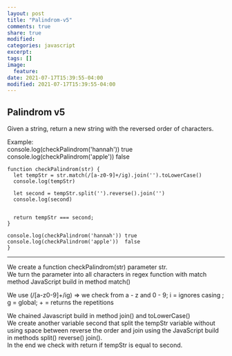 ```yaml
---
layout: post
title: "Palindrom-v5"
comments: true
share: true
modified:
categories: javascript
excerpt:
tags: []
image:
  feature:
date: 2021-07-17T15:39:55-04:00
modified: 2021-07-17T15:39:55-04:00
---
```


## Palindrom v5


Given a string, return a new string with the reversed order of characters.

Example:<br>
console.log(checkPalindrom('hannah')) true <br>
console.log(checkPalindrom('apple'))  false <br>



~~~
function checkPalindrom(str) {
  let tempStr = str.match(/[a-z0-9]+/ig).join('').toLowerCase()
  console.log(tempStr) 

  let second = tempStr.split('').reverse().join('')
  console.log(second)


  return tempStr === second;
}

console.log(checkPalindrom('hannah')) true 
console.log(checkPalindrom('apple'))  false 
}

~~~
___

We create a function checkPalindrom(str) parameter str. <br>
We turn the parameter into all characters in regex function with match method  JavaScript build in method match()<br>

We use (/[a-z0-9]+/ig) => we check from a - z and 0 - 9; i = ignores casing ; g = global; + = returns the repetitions <br>

We chained Javascript build in method join() and toLowerCase() <br>
We create another variable second that split the tempStr variable without using space between reverse the order and join using the JavaScript build in methods split() reverse() join().
<br>
In the end we check with return if tempStr is equal to second.



